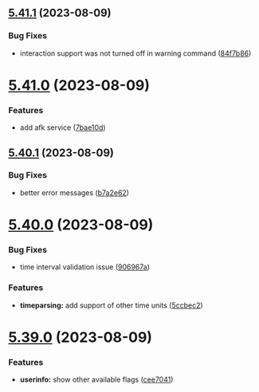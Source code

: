 ## [5.41.1](https://github.com/onesoft-sudo/sudobot/compare/v5.41.0...v5.41.1) (2023-08-09)


### Bug Fixes

* interaction support was not turned off in warning command ([84f7b86](https://github.com/onesoft-sudo/sudobot/commit/84f7b8614a74339b2bc695af3e1b6d9cc95c3223))



# [5.41.0](https://github.com/onesoft-sudo/sudobot/compare/v5.40.1...v5.41.0) (2023-08-09)


### Features

* add afk service ([7bae10d](https://github.com/onesoft-sudo/sudobot/commit/7bae10dcdd3c4ea1c34a48bf57f6260baeea4f0c))



## [5.40.1](https://github.com/onesoft-sudo/sudobot/compare/v5.40.0...v5.40.1) (2023-08-09)


### Bug Fixes

* better error messages ([b7a2e62](https://github.com/onesoft-sudo/sudobot/commit/b7a2e62d3aaaf7652e2a21c5a46faf7a73d75026))



# [5.40.0](https://github.com/onesoft-sudo/sudobot/compare/v5.39.0...v5.40.0) (2023-08-09)


### Bug Fixes

* time interval validation issue ([906967a](https://github.com/onesoft-sudo/sudobot/commit/906967ac2fe497ce4ef029d0f9ba59c78cf67994))


### Features

* **timeparsing:** add support of other time units ([5ccbec2](https://github.com/onesoft-sudo/sudobot/commit/5ccbec20a78bebc0f471f1dc6b2635d2d866a212))



# [5.39.0](https://github.com/onesoft-sudo/sudobot/compare/v5.38.1...v5.39.0) (2023-08-09)


### Features

* **userinfo:** show other available flags ([cee7041](https://github.com/onesoft-sudo/sudobot/commit/cee704137b32026c85400234ec47d96849db222f))



